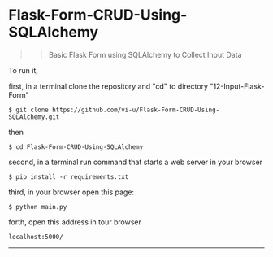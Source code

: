 # Flask-Form-CRUD-Using-SQLAlchemy
 >>   Basic Flask Form using SQLAlchemy to Collect Input Data

To run it,

first, in a terminal clone the repository and "cd" to directory "12-Input-Flask-Form"

    $ git clone https://github.com/vi-u/Flask-Form-CRUD-Using-SQLAlchemy.git   

then

    $ cd Flask-Form-CRUD-Using-SQLAlchemy

second, in a terminal run command that starts a web server in your browser

    $ pip install -r requirements.txt

third, in your browser open this page:

    $ python main.py

forth, open this address in tour browser

    localhost:5000/


****

